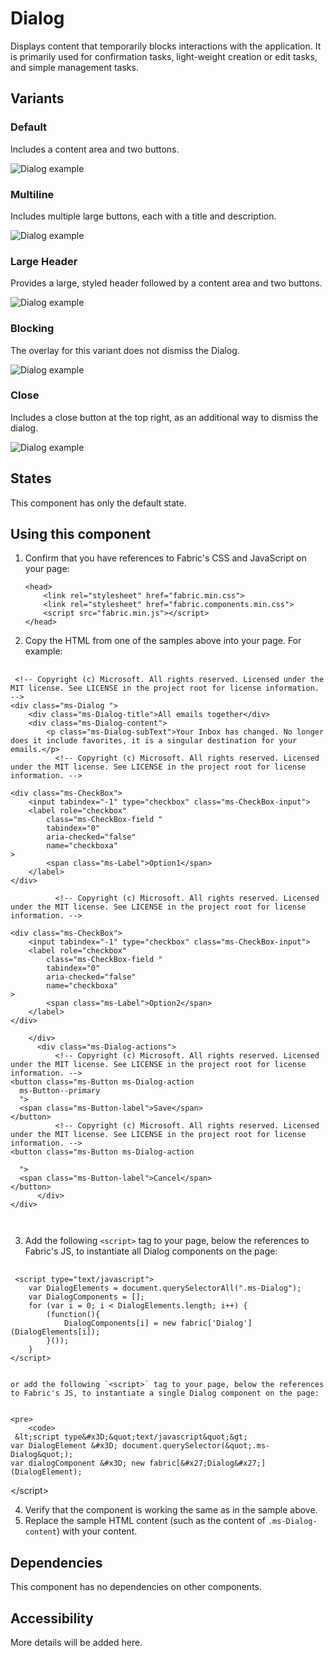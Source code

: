 # Dialog
Displays content that temporarily blocks interactions with the application. It is primarily used for confirmation tasks, light-weight creation or edit tasks, and simple management tasks.

## Variants

### Default
Includes a content area and two buttons.




![Dialog example](https://raw.githubusercontent.com/OfficeDev/office-ui-fabric-js/master/ghdocs/component_images/Dialog-default.png)


### Multiline
Includes multiple large buttons, each with a title and description.



![Dialog example](https://raw.githubusercontent.com/OfficeDev/office-ui-fabric-js/master/ghdocs/component_images/Dialog-multiline.png)


### Large Header
Provides a large, styled header followed by a content area and two buttons.



![Dialog example](https://raw.githubusercontent.com/OfficeDev/office-ui-fabric-js/master/ghdocs/component_images/Dialog-largeheader.png)


### Blocking
The overlay for this variant does not dismiss the Dialog.



![Dialog example](https://raw.githubusercontent.com/OfficeDev/office-ui-fabric-js/master/ghdocs/component_images/Dialog-blocking.png)


### Close
Includes a close button at the top right, as an additional way to dismiss the dialog.



![Dialog example](https://raw.githubusercontent.com/OfficeDev/office-ui-fabric-js/master/ghdocs/component_images/Dialog-close.png)


## States
This component has only the default state.

## Using this component
1. Confirm that you have references to Fabric's CSS and JavaScript on your page:
    ```
    <head>
        <link rel="stylesheet" href="fabric.min.css">
        <link rel="stylesheet" href="fabric.components.min.css">
        <script src="fabric.min.js"></script>
    </head>
    ```
2. Copy the HTML from one of the samples above into your page. For example:

<pre>
    <code>
 &lt;!-- Copyright (c) Microsoft. All rights reserved. Licensed under the MIT license. See LICENSE in the project root for license information. --&gt;
&lt;div class&#x3D;&quot;ms-Dialog &quot;&gt;
    &lt;div class&#x3D;&quot;ms-Dialog-title&quot;&gt;All emails together&lt;/div&gt;
    &lt;div class&#x3D;&quot;ms-Dialog-content&quot;&gt;
        &lt;p class&#x3D;&quot;ms-Dialog-subText&quot;&gt;Your Inbox has changed. No longer does it include favorites, it is a singular destination for your emails.&lt;/p&gt;
          &lt;!-- Copyright (c) Microsoft. All rights reserved. Licensed under the MIT license. See LICENSE in the project root for license information. --&gt;

&lt;div class&#x3D;&quot;ms-CheckBox&quot;&gt; 
    &lt;input tabindex&#x3D;&quot;-1&quot; type&#x3D;&quot;checkbox&quot; class&#x3D;&quot;ms-CheckBox-input&quot;&gt;
    &lt;label role&#x3D;&quot;checkbox&quot;
        class&#x3D;&quot;ms-CheckBox-field &quot;
        tabindex&#x3D;&quot;0&quot;
        aria-checked&#x3D;&quot;false&quot;
        name&#x3D;&quot;checkboxa&quot;
&gt;
        &lt;span class&#x3D;&quot;ms-Label&quot;&gt;Option1&lt;/span&gt;
    &lt;/label&gt;
&lt;/div&gt;

          &lt;!-- Copyright (c) Microsoft. All rights reserved. Licensed under the MIT license. See LICENSE in the project root for license information. --&gt;

&lt;div class&#x3D;&quot;ms-CheckBox&quot;&gt; 
    &lt;input tabindex&#x3D;&quot;-1&quot; type&#x3D;&quot;checkbox&quot; class&#x3D;&quot;ms-CheckBox-input&quot;&gt;
    &lt;label role&#x3D;&quot;checkbox&quot;
        class&#x3D;&quot;ms-CheckBox-field &quot;
        tabindex&#x3D;&quot;0&quot;
        aria-checked&#x3D;&quot;false&quot;
        name&#x3D;&quot;checkboxa&quot;
&gt;
        &lt;span class&#x3D;&quot;ms-Label&quot;&gt;Option2&lt;/span&gt;
    &lt;/label&gt;
&lt;/div&gt;

    &lt;/div&gt;
      &lt;div class&#x3D;&quot;ms-Dialog-actions&quot;&gt;
          &lt;!-- Copyright (c) Microsoft. All rights reserved. Licensed under the MIT license. See LICENSE in the project root for license information. --&gt;
&lt;button class&#x3D;&quot;ms-Button ms-Dialog-action
  ms-Button--primary
  &quot;&gt;
  &lt;span class&#x3D;&quot;ms-Button-label&quot;&gt;Save&lt;/span&gt;
&lt;/button&gt;
          &lt;!-- Copyright (c) Microsoft. All rights reserved. Licensed under the MIT license. See LICENSE in the project root for license information. --&gt;
&lt;button class&#x3D;&quot;ms-Button ms-Dialog-action
  
  &quot;&gt;
  &lt;span class&#x3D;&quot;ms-Button-label&quot;&gt;Cancel&lt;/span&gt;
&lt;/button&gt;
      &lt;/div&gt;
&lt;/div&gt;

    </code>
</pre>

3. Add the following `<script>` tag to your page, below the references to Fabric's JS, to instantiate all Dialog components on the page:

<pre>
    <code>
 &lt;script type&#x3D;&quot;text/javascript&quot;&gt;
    var DialogElements &#x3D; document.querySelectorAll(&quot;.ms-Dialog&quot;);
    var DialogComponents &#x3D; [];
    for (var i &#x3D; 0; i &lt; DialogElements.length; i++) {
        (function(){
            DialogComponents[i] &#x3D; new fabric[&#x27;Dialog&#x27;](DialogElements[i]);
        }());
    }
&lt;/script&gt;
    </code>
</pre>


    or add the following `<script>` tag to your page, below the references to Fabric's JS, to instantiate a single Dialog component on the page:

    
    <pre>
        <code>
     &lt;script type&#x3D;&quot;text/javascript&quot;&gt;
    var DialogElement &#x3D; document.querySelector(&quot;.ms-Dialog&quot;);
    var dialogComponent &#x3D; new fabric[&#x27;Dialog&#x27;](DialogElement);
&lt;/script&gt;
        </code>
    </pre>
    
4. Verify that the component is working the same as in the sample above.
5. Replace the sample HTML content (such as the content of `.ms-Dialog-content`) with your content.

## Dependencies
This component has no dependencies on other components.

## Accessibility
More details will be added here.
